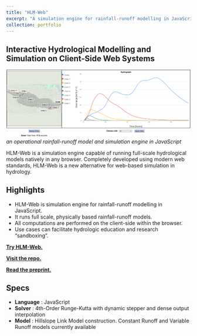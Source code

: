 ```yaml
---
title: "HLM-Web"
excerpt: "A simulation engine for rainfall-runoff modelling in JavaScript.<br/><img src='/images/GraphicalAbstract.PNG' style='max-heigh: 300px;'>"
collection: portfolio
---
```


Interactive Hydrological Modelling and Simulation on Client-Side Web Systems
--------

![](/images/WebHLM-edu-results.png)
<i>an operational rainfall-runoff model and simulation engine in JavaScript</i>

HLM-Web is a simulation engine capable of running full-scale hydrological models natively in any browser.
Completely developed using modern web standards, HLM-Web is a new alternative for web-based simulation in hydrology.

Highlights
-----------
- HLM-Web is simulation engine for rainfall-runoff modelling in JavaScript. 
- It runs full scale, physically based rainfall-runoff models.
- All computations are performed on the client-side within the browser.
- Use cases can facilitate hydrologic education and research “sandboxing”.


[**Try HLM-Web.**](https://hydroinformatics.uiowa.edu/lab/hlmwebedu/)

[**Visit the repo.**](https://github.com/uihilab/HLM-Web)

[**Read the preprint.**](https://doi.org/10.31223/X5NW6J)

Specs
--------
- **Language**	: JavaScript
- **Solver**	: 4th-Order Runge-Kutta with dynamic stepper and dense output interpolation
- **Model** 	: Hillslope Link Model construction. Constant Runoff and Variable Runoff models currently available